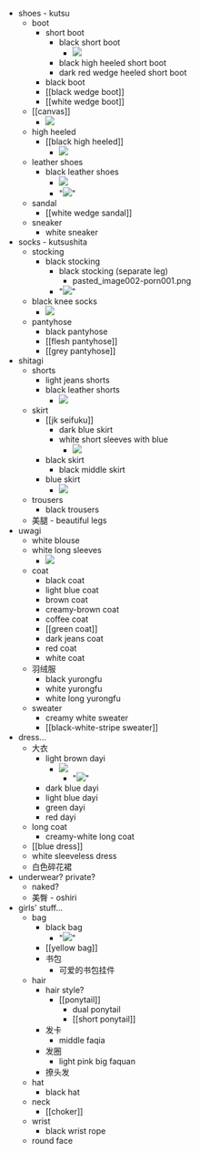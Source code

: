 - shoes - kutsu
    - boot
        - short boot
            - black short boot
                - ![](https://firebasestorage.googleapis.com/v0/b/firescript-577a2.appspot.com/o/imgs%2Fapp%2FXELiu-KG%2FXqm7rWGHBL.png?alt=media&token=7b1e19d3-34a7-43d3-8e98-5c0ed366dc48)
            - black high heeled short boot
            - dark red wedge heeled short boot
        - black boot
        - [[black wedge boot]]
        - [[white wedge boot]]
    - [[canvas]]
        - ![](https://firebasestorage.googleapis.com/v0/b/firescript-577a2.appspot.com/o/imgs%2Fapp%2FXELiu-ReNova%2FeMhaQgtM7G.png?alt=media&token=b2e1f346-a799-4230-b6a9-47d9835eaf75)
    - high heeled
        - [[black high heeled]]
            - ![](https://firebasestorage.googleapis.com/v0/b/firescript-577a2.appspot.com/o/imgs%2Fapp%2FXELiu-NovaKG%2Fj5LJ7E2IXN.png?alt=media&token=304c31ab-37ee-4d21-b08d-b0211896c42f)
    - leather shoes
        - black leather shoes
            - ![](https://firebasestorage.googleapis.com/v0/b/firescript-577a2.appspot.com/o/imgs%2Fapp%2FXELiu-NovaKG%2FV0Cksbi2Sb.jpg?alt=media&token=10061018-5601-4627-a243-a525d28a7ef5)
            - "![](https://firebasestorage.googleapis.com/v0/b/firescript-577a2.appspot.com/o/imgs%2Fapp%2FXELiu-ReNova%2FQn_IlorJRp.png?alt=media&token=013d7408-ce1b-4445-940f-f13df156ece0)"
    - sandal
        - [[white wedge sandal]]
    - sneaker
        - white sneaker
- socks - kutsushita
    - stocking
        - black stocking
            - black stocking (separate leg)
                - pasted_image002-porn001.png
            - "![](https://firebasestorage.googleapis.com/v0/b/firescript-577a2.appspot.com/o/imgs%2Fapp%2FXELiu-ReNova%2FeMhaQgtM7G.png?alt=media&token=b2e1f346-a799-4230-b6a9-47d9835eaf75)"
    - black knee socks
        - ![](https://firebasestorage.googleapis.com/v0/b/firescript-577a2.appspot.com/o/imgs%2Fapp%2FXELiu-ReNova%2FQn_IlorJRp.png?alt=media&token=013d7408-ce1b-4445-940f-f13df156ece0)
    - pantyhose
        - black pantyhose
        - [[flesh pantyhose]]
        - [[grey pantyhose]]
- shitagi
    - shorts
        - light jeans shorts
        - black leather shorts
            - ![](https://firebasestorage.googleapis.com/v0/b/firescript-577a2.appspot.com/o/imgs%2Fapp%2FXELiu-ReNova%2Fn73aetdNOD.png?alt=media&token=42971083-0ef1-4d10-8436-b4ed1380a6b3)
    - skirt
        - [[jk seifuku]]
            - dark blue skirt
            - white short sleeves with blue
                - ![](https://firebasestorage.googleapis.com/v0/b/firescript-577a2.appspot.com/o/imgs%2Fapp%2FXELiu-ReNova%2Folrji6ip9j.png?alt=media&token=c6b5f29f-2efb-4ede-a731-7d588e9f2527)
        - black skirt
            - black middle skirt
        - blue skirt
            - ![](https://firebasestorage.googleapis.com/v0/b/firescript-577a2.appspot.com/o/imgs%2Fapp%2FXELiu-ReNova%2FRUzkMkOYkk.png?alt=media&token=8ca1d4f2-506e-4a97-aa6f-ec9d522534ad)
    - trousers
        - black trousers
    - 美腿 - beautiful legs
- uwagi
    - white blouse
    - white long sleeves
        - ![](https://firebasestorage.googleapis.com/v0/b/firescript-577a2.appspot.com/o/imgs%2Fapp%2FXELiu-ReNova%2FF6OsbVB4uo.png?alt=media&token=31b281fd-b82e-49d9-ae6c-3b439bf3dddc)
    - coat
        - black coat
        - light blue coat
        - brown coat
        - creamy-brown coat
        - coffee coat
        - [[green coat]]
        - dark jeans coat
        - red coat
        - white coat
    - 羽绒服
        - black yurongfu
        - white yurongfu
        - white long yurongfu
    - sweater
        - creamy white sweater
        - [[black-white-stripe sweater]]
- dress...
    - 大衣
        - light brown dayi
            - ![](https://firebasestorage.googleapis.com/v0/b/firescript-577a2.appspot.com/o/imgs%2Fapp%2FXELiu-NovaKG%2FtqCMGewjjH.png?alt=media&token=f7325d50-beb8-4eb1-9724-09fbe2210c7a)
                - "![](https://firebasestorage.googleapis.com/v0/b/firescript-577a2.appspot.com/o/imgs%2Fapp%2FXELiu-NovaKG%2FV0Cksbi2Sb.jpg?alt=media&token=10061018-5601-4627-a243-a525d28a7ef5)"
        - dark blue dayi
        - light blue dayi
        - green dayi
        - red dayi
    - long coat
        - creamy-white long coat
    - [[blue dress]]
    - white sleeveless dress
    - 白色碎花裙
- underwear? private?
    - naked?
    - 美臀 - oshiri
- girls' stuff...
    - bag
        - black bag
            - "![](https://firebasestorage.googleapis.com/v0/b/firescript-577a2.appspot.com/o/imgs%2Fapp%2FXELiu-ReNova%2FRUzkMkOYkk.png?alt=media&token=8ca1d4f2-506e-4a97-aa6f-ec9d522534ad)"
        - [[yellow bag]]
        - 书包
            - 可爱的书包挂件
    - hair
        - hair style?
            - [[ponytail]]
                - dual ponytail
                - [[short ponytail]]
        - 发卡
            - middle faqia
        - 发圈
            - light pink big faquan
        - 撩头发
    - hat
        - black hat
    - neck
        - [[choker]]
    - wrist
        - black wrist rope
    - round face
